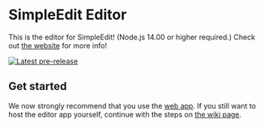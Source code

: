 # SimpleEdit Editor
This is the editor for SimpleEdit! (Node.js 14.00 or higher required.)
Check out [the website](https://simpleedit.github.io "Visit the SimpleEdit website") for more info!

[![Latest pre-release](https://img.shields.io/github/v/release/SimpleEdit/editor?include_prereleases&label=Latest%20pre-release)](https://github.com/SimpleEdit/editor/releases/tag/v0.1-alpha "View the latest pre-release")

## Get started
We now strongly recommend that you use the [web app](https://editor.simpleedit.repl.co "Open the web app"). If you still want to host the editor app yourself, continue with the steps on [the wiki page](https://github.com/SimpleEdit/editor/wiki/Installation "Visit the Installation wiki page").
